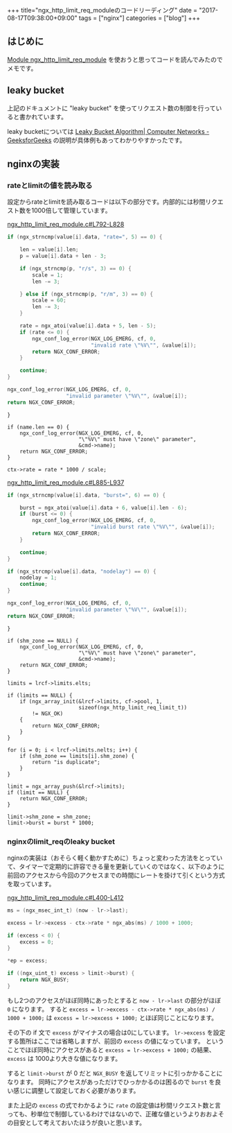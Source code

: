 +++
title="ngx_http_limit_req_moduleのコードリーディング"
date = "2017-08-17T09:38:00+09:00"
tags = ["nginx"]
categories = ["blog"]
+++


## はじめに

[Module ngx_http_limit_req_module](http://nginx.org/en/docs/http/ngx_http_limit_req_module.html)
を使おうと思ってコードを読んでみたのでメモです。

## leaky bucket

上記のドキュメントに "leaky bucket" を使ってリクエスト数の制御を行っていると書かれています。

leaky bucketについては
[Leaky Bucket Algorithm| Computer Networks - GeeksforGeeks](http://www.geeksforgeeks.org/leaky-bucket-algorithm/)
の説明が具体例もあってわかりやすかったです。

## nginxの実装

### rateとlimitの値を読み取る

設定からrateとlimitを読み取るコードは以下の部分です。内部的には秒間リクエスト数を1000倍して管理しています。

[ngx_http_limit_req_module.c#L792-L828](https://github.com/nginx/nginx/blob/release-1.13.4/src/http/modules/ngx_http_limit_req_module.c#L792-L828)

```c
if (ngx_strncmp(value[i].data, "rate=", 5) == 0) {

    len = value[i].len;
    p = value[i].data + len - 3;

    if (ngx_strncmp(p, "r/s", 3) == 0) {
        scale = 1;
        len -= 3;

    } else if (ngx_strncmp(p, "r/m", 3) == 0) {
        scale = 60;
        len -= 3;
    }

    rate = ngx_atoi(value[i].data + 5, len - 5);
    if (rate <= 0) {
        ngx_conf_log_error(NGX_LOG_EMERG, cf, 0,
                           "invalid rate \"%V\"", &value[i]);
        return NGX_CONF_ERROR;
    }

    continue;
}

ngx_conf_log_error(NGX_LOG_EMERG, cf, 0,
                   "invalid parameter \"%V\"", &value[i]);
return NGX_CONF_ERROR;
```

    }

    if (name.len == 0) {
        ngx_conf_log_error(NGX_LOG_EMERG, cf, 0,
                           "\"%V\" must have \"zone\" parameter",
                           &cmd->name);
        return NGX_CONF_ERROR;
    }

    ctx->rate = rate * 1000 / scale;

[ngx_http_limit_req_module.c#L885-L937](https://github.com/nginx/nginx/blob/release-1.13.4/src/http/modules/ngx_http_limit_req_module.c#L885-L937)

```c
if (ngx_strncmp(value[i].data, "burst=", 6) == 0) {

    burst = ngx_atoi(value[i].data + 6, value[i].len - 6);
    if (burst <= 0) {
        ngx_conf_log_error(NGX_LOG_EMERG, cf, 0,
                           "invalid burst rate \"%V\"", &value[i]);
        return NGX_CONF_ERROR;
    }

    continue;
}

if (ngx_strcmp(value[i].data, "nodelay") == 0) {
    nodelay = 1;
    continue;
}

ngx_conf_log_error(NGX_LOG_EMERG, cf, 0,
                   "invalid parameter \"%V\"", &value[i]);
return NGX_CONF_ERROR;
```

    }

    if (shm_zone == NULL) {
        ngx_conf_log_error(NGX_LOG_EMERG, cf, 0,
                           "\"%V\" must have \"zone\" parameter",
                           &cmd->name);
        return NGX_CONF_ERROR;
    }

    limits = lrcf->limits.elts;

    if (limits == NULL) {
        if (ngx_array_init(&lrcf->limits, cf->pool, 1,
                           sizeof(ngx_http_limit_req_limit_t))
            != NGX_OK)
        {
            return NGX_CONF_ERROR;
        }
    }

    for (i = 0; i < lrcf->limits.nelts; i++) {
        if (shm_zone == limits[i].shm_zone) {
            return "is duplicate";
        }
    }

    limit = ngx_array_push(&lrcf->limits);
    if (limit == NULL) {
        return NGX_CONF_ERROR;
    }

    limit->shm_zone = shm_zone;
    limit->burst = burst * 1000;

### nginxのlimit_reqのleaky bucket

nginxの実装は（おそらく軽く動かすために）ちょっと変わった方法をとっていて、タイマーで定期的に許容できる量を更新していくのではなく、以下のように前回のアクセスから今回のアクセスまでの時間にレートを掛けて引くという方式を取っています。

[ngx_http_limit_req_module.c#L400-L412](https://github.com/nginx/nginx/blob/release-1.13.4/src/http/modules/ngx_http_limit_req_module.c#L400-L412)

```c
ms = (ngx_msec_int_t) (now - lr->last);

excess = lr->excess - ctx->rate * ngx_abs(ms) / 1000 + 1000;

if (excess < 0) {
    excess = 0;
}

*ep = excess;

if ((ngx_uint_t) excess > limit->burst) {
    return NGX_BUSY;
}
```

もし2つのアクセスがほぼ同時にあったとすると `now - lr->last` の部分がほぼ `0` になります。
すると `excess = lr->excess - ctx->rate * ngx_abs(ms) / 1000 + 1000;` は
`excess = lr->excess + 1000;` とほぼ同じことになります。

その下の if 文で `excess` がマイナスの場合は0にしています。
`lr->excess` を設定する箇所はここでは省略しますが、前回の `excess` の値になっています。
ということでほぼ同時にアクセスがあると `excess = lr->excess + 1000;` の結果、 `excess` は
1000より大きな値になります。

すると `limit->burst` が 0 だと `NGX_BUSY` を返してリミットに引っかかることになります。
同時にアクセスがあっただけでひっかかるのは困るので `burst` を良い感じに調整して設定しておく必要があります。

また上記の `excess` の式でわかるように `rate` の設定値は秒間リクエスト数と言っても、秒単位で制御しているわけではないので、正確な値というよりおおよその目安として考えておいたほうが良いと思います。

